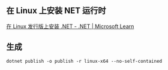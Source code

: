 ## 在 Linux 上安装 NET 运行时

[在 Linux 发行版上安装 .NET - .NET | Microsoft Learn](https://learn.microsoft.com/zh-cn/dotnet/core/install/linux)

## 生成

```
dotnet publish -o publish -r linux-x64 --no-self-contained
```

